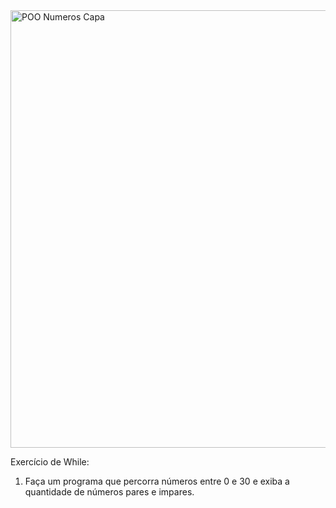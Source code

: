 
<img width="1920" height="700" alt="POO Numeros Capa" src="https://github.com/user-attachments/assets/fe1c0040-069f-41db-80f6-4b637f53b993" />

  
Exercício de While:  
1) Faça um programa que percorra números entre 0 e 30 e exiba a quantidade de números pares e impares.
